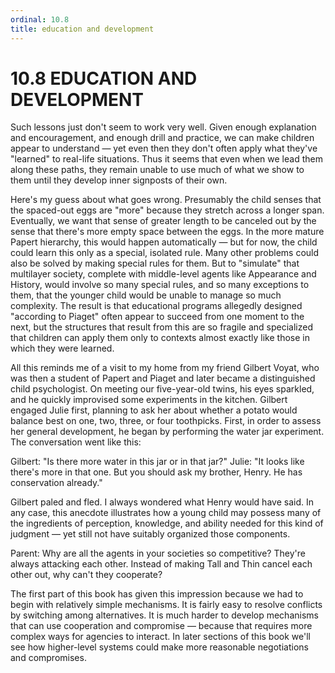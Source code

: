 ```yaml
---
ordinal: 10.8
title: education and development
---
```


# 10.8 EDUCATION AND DEVELOPMENT

Such lessons just don't seem to work very well. Given enough explanation and encouragement, and enough drill and practice, we can make children appear to understand &mdash; yet even then they don't often apply what they've "learned" to real-life situations. Thus it seems that even when we lead them along these paths, they remain unable to use much of what we show to them until they develop inner signposts of their own.

Here's my guess about what goes wrong. Presumably the child senses that the spaced-out eggs are "more" because they stretch across a longer span. Eventually, we want that sense of greater length to be canceled out by the sense that there's more empty space between the eggs. In the more mature Papert hierarchy, this would happen automatically &mdash; but for now, the child could learn this only as a special, isolated rule. Many other problems could also be solved by making special rules for them. But to "simulate" that multilayer society, complete with middle-level agents like Appearance and History, would involve so many special rules, and so many exceptions to them, that the younger child would be unable to manage so much complexity. The result is that educational programs allegedly designed "according to Piaget" often appear to succeed from one moment to the next, but the structures that result from this are so fragile and specialized that children can apply them only to contexts almost exactly like those in which they were learned.

All this reminds me of a visit to my home from my friend Gilbert Voyat, who was then a student of Papert and Piaget and later became a distinguished child psychologist. On meeting our five-year-old twins, his eyes sparkled, and he quickly improvised some experiments in the kitchen. Gilbert engaged Julie first, planning to ask her about whether a potato would balance best on one, two, three, or four toothpicks. First, in order to assess her general development, he began by performing the water jar experiment. The conversation went like this:

Gilbert: "Is there more water in this jar or in that jar?" Julie: "It looks like there's more in that one. But you should ask my brother, Henry. He has conservation already."

Gilbert paled and fled. I always wondered what Henry would have said. In any case, this anecdote illustrates how a young child may possess many of the ingredients of perception, knowledge, and ability needed for this kind of judgment &mdash; yet still not have suitably organized those components.

Parent: Why are all the agents in your societies so competitive? They're always attacking each other. Instead of making Tall and Thin cancel each other out, why can't they cooperate?

The first part of this book has given this impression because we had to begin with relatively simple mechanisms. It is fairly easy to resolve conflicts by switching among alternatives. It is much harder to develop mechanisms that can use cooperation and compromise &mdash; because that requires more complex ways for agencies to interact. In later sections of this book we'll see how higher-level systems could make more reasonable negotiations and compromises.
